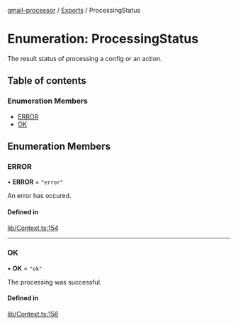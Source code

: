 [gmail-processor](../README.md) / [Exports](../modules.md) / ProcessingStatus

# Enumeration: ProcessingStatus

The result status of processing a config or an action.

## Table of contents

### Enumeration Members

- [ERROR](ProcessingStatus.md#error)
- [OK](ProcessingStatus.md#ok)

## Enumeration Members

### ERROR

• **ERROR** = ``"error"``

An error has occured.

#### Defined in

[lib/Context.ts:154](https://github.com/ahochsteger/gmail2gdrive/blob/a50f4aa/src/lib/Context.ts#L154)

___

### OK

• **OK** = ``"ok"``

The processing was successful.

#### Defined in

[lib/Context.ts:156](https://github.com/ahochsteger/gmail2gdrive/blob/a50f4aa/src/lib/Context.ts#L156)
